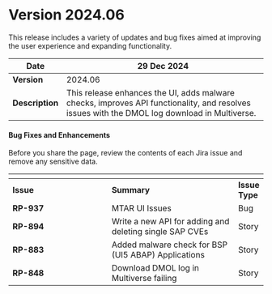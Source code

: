 # Version 2024.06

This release includes a variety of updates and bug fixes aimed at improving the user experience and expanding functionality.

| **Date**        | 29 Dec 2024                                                                                                                                  |
| --------------- | -------------------------------------------------------------------------------------------------------------------------------------------- |
| **Version**     | 2024.06                                                                                                                                      |
| **Description** | This release enhances the UI, adds malware checks, improves API functionality, and resolves issues with the DMOL log download in Multiverse. |

#### **Bug Fixes and Enhancements**

Before you share the page, review the contents of each Jira issue and remove any sensitive data.

<table data-header-hidden><thead><tr><th width="306"></th><th width="363"></th><th></th></tr></thead><tbody><tr><td><strong>Issue</strong></td><td><strong>Summary</strong></td><td><strong>Issue Type</strong></td></tr><tr><td><strong>RP-937</strong></td><td>MTAR UI Issues</td><td>Bug</td></tr><tr><td><strong>RP-894</strong></td><td>Write a new API for adding and deleting single SAP CVEs</td><td>Story</td></tr><tr><td><strong>RP-883</strong></td><td>Added malware check for BSP (UI5 ABAP) Applications</td><td>Story</td></tr><tr><td><strong>RP-848</strong></td><td>Download DMOL log in Multiverse failing</td><td>Story</td></tr></tbody></table>



